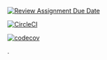 [![Review Assignment Due Date](https://classroom.github.com/assets/deadline-readme-button-24ddc0f5d75046c5622901739e7c5dd533143b0c8e959d652212380cedb1ea36.svg)](https://classroom.github.com/a/dWErPWx1)

[![CircleCI](https://dl.circleci.com/status-badge/img/gh/TareqB1/lab-02-vid/tree/main.svg?style=svg)](https://dl.circleci.com/status-badge/redirect/gh/TareqB1/lab-02-vid/tree/main)

[![codecov](https://codecov.io/gh/TareqB1/lab-02-vid/branch/main/graph/badge.svg?token=HQG66FT87Z)](https://codecov.io/gh/TareqB1/lab-02-vid)

.